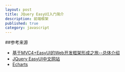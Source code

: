 ```yaml
---
layout: post
title: JQuery EasyUI入门简介
description: 前端框架
published: true
category: javascript
---
```


























##参考来源


* [基于MVC4+EasyUI的Web开发框架形成之旅--总体介绍][基于MVC4+EasyUI的Web开发框架形成之旅--总体介绍]
* [JQuery EasyUI中文网站][JQuery EasyUI中文网站]
* [Echarts][Echarts]












[NingG]:    http://ningg.github.com  "NingG"
[基于MVC4+EasyUI的Web开发框架形成之旅--总体介绍]:	http://www.cnblogs.com/wuhuacong/p/3281103.html
[JQuery EasyUI中文网站]:							http://www.jeasyui.net/
[Echarts]:											http://echarts.baidu.com/
[Highcharts]:										http://www.hcharts.cn







